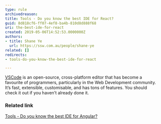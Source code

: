 ```yaml
---
type: rule
archivedreason: 
title: Tools - Do you know the best IDE for React?
guid: 8d818cf6-ff07-4ef8-ba4b-810d8d888f68
uri: the-best-ide-for-react
created: 2019-05-06T14:52:53.0000000Z
authors:
- title: Shane Ye
  url: https://ssw.com.au/people/shane-ye
related: []
redirects:
- tools-do-you-know-the-best-ide-for-react

---
```


[VSCode](https&#58;//code.visualstudio.com/) is an open-source, cross-platform editor that has become a favourite of programmers, particularly in the Web Development community. It’s fast, extensible, customisable, and has tons of features. You should check it out if you haven’t already done it.

<!--endintro-->

### Related link


[Tools - Do you know the best IDE for Angular?](/how-to-get-your-machine-setup)
